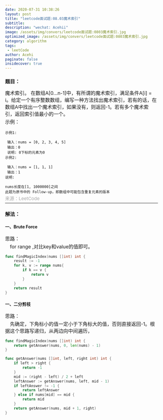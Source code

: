 ```yaml
---
date: 2020-07-31 10:38:26
layout: post
title: "leetcode面试题:08.03魔术索引"
subtitle:
description: "wechat: Acehii"
image: /assets/img/convers/leetcode面试题:0803魔术索引.jpg
optimized_image: /assets/img/convers/leetcode面试题:0803魔术索引.jpg
category: algorithm
tags:
 - leetCode
author: Acehi
paginate: false
insidecover: true
---
```


<style>
.p-style {
    margin: 3px 0 0 0 !important;
    font-size:16px !important;
    line-height:23px !important;
}
.div-style {
    font-size:16px !important;
    line-height:23px !important;
}

.attention-style {
    font-size:16px !important;
    margin: 3px 0 0 0 !important;
    line-height:23px !important;
    color: #ff0a16 !important;
}
.a-style {
    color: darkgrey !important;
    margin: 2px 0 0 0 !important;
    font-size:15px !important;
    line-height:1px !important;
    text-decoration:none !important;
}
</style>
### 题目：
<div class="div-style">
    <p class="p-style">魔术索引。 在数组A[0...n-1]中，有所谓的魔术索引，满足条件A[i] = i。给定一个有序整数数组，编写一种方法找出魔术索引，若有的话，在数组A中找出一个魔术索引，如果没有，则返回-1。若有多个魔术索引，返回索引值最小的一个。</p>
    <p class="p-style">示例：</p>
</div>

````
示例1:

 输入：nums = [0, 2, 3, 4, 5]
 输出：0
 说明: 0下标的元素为0
示例2:

 输入：nums = [1, 1, 1]
 输出：1
说明:

nums长度在[1, 1000000]之间
此题为原书中的 Follow-up，即数组中可能包含重复元素的版本
````

<p class="p-style"><a href="https://leetcode-cn.com/problems/magic-index-lcci/" class="a-style">来源：LeetCode</a></p>

---
### 解法：

#### 一、Brute Force

<p class="p-style">思路：</p>
<p class="p-style">&emsp;for range ,对比key和value的值即可。</p>

```go
func findMagicIndex(nums []int) int {
	result := -1
	for k, v := range nums{
		if k == v {
			return v
		}
	}
	return result
}
```

#### 一、二分剪枝

<p class="p-style">思路：</p>
<p class="p-style">&emsp;先确定，下角标小的值一定小于下角标大的值，否则直接返回-1。根据这个思路写递归，从两边向中间遍历，</p>

```go
func findMagicIndex(nums []int) int {
	return getAnswer(nums, 0, len(nums) - 1)
}

func getAnswer(nums []int, left, right int) int {
	if left > right {
		return -1
	}
	mid := (right - left) / 2 + left
	leftAnswer := getAnswer(nums, left, mid - 1)
	if leftAnswer != -1 {
		return leftAnswer
	} else if nums[mid] == mid {
		return mid
	}
	return getAnswer(nums, mid + 1, right)
}
```
